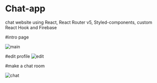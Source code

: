 # Chat-app
chat website using React, React Router v5, Styled-components, custom React Hook and Firebase

#intro page

![main](https://user-images.githubusercontent.com/87814333/157421103-da86e840-5d88-4a54-b832-e5f7efc571b1.gif)

#edit profile
![edit](https://user-images.githubusercontent.com/87814333/157421516-8a794591-f43a-41ce-ab6c-3cfdd2bc8c5e.gif)

#make a chat room

![chat](https://user-images.githubusercontent.com/87814333/157421672-5942b063-b592-4eac-be3a-86309cb3f4b0.gif)


